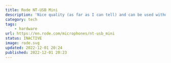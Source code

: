 ```yaml
---
title: Rode NT-USB Mini
description: 'Nice quality (as far as I can tell) and can be used without an arm.'
category: tech
tags:
    - hardware
url: https://en.rode.com/microphones/nt-usb_mini
status: INACTIVE
image: rode.svg
updated: 2022-12-01 20:24
published: 2022-12-01 20:23
---
```

